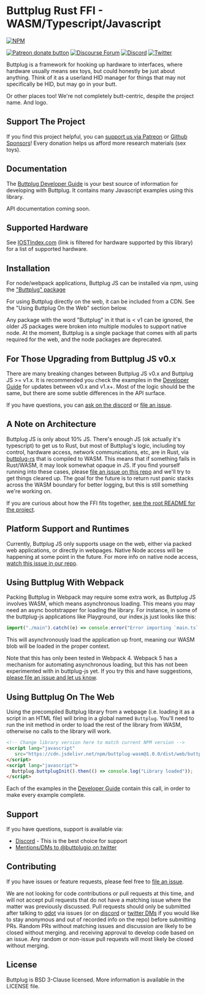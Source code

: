 # Buttplug Rust FFI - WASM/Typescript/Javascript

[![NPM](https://img.shields.io/nuget/v/Buttplug.svg)](https://www.nuget.org/packages/Buttplug/)

[![Patreon donate button](https://img.shields.io/badge/patreon-donate-yellow.svg)](https://www.patreon.com/qdot)
[![Discourse Forum](https://img.shields.io/badge/discourse-forum-blue.svg)](https://metafetish.club)
[![Discord](https://img.shields.io/discord/353303527587708932.svg?logo=discord)](https://discord.buttplug.io)
[![Twitter](https://img.shields.io/twitter/follow/buttplugio.svg?style=social&logo=twitter)](https://twitter.com/buttplugio)

Buttplug is a framework for hooking up hardware to interfaces, where hardware usually means sex
toys, but could honestly be just about anything. Think of it as a userland HID manager for things
that may not specifically be HID, but may go in your butt. 

Or other places too! We're not completely butt-centric, despite the project name. And logo.

## Support The Project

If you find this project helpful, you can [support us via Patreon](http://patreon.com/qdot) or
[Github Sponsors](https://github.com/sponsors/qdot)! Every donation helps us afford more research materials (sex toys).

## Documentation

The [Buttplug Developer Guide](https://buttplug-developer-guide.docs.buttplug.io) is your best
source of information for developing with Buttplug. It contains many Javascript examples using this
library.

API documentation coming soon.

## Supported Hardware

See [IOSTIndex.com](https://iostindex.com/?filtersChanged=1&filter0ButtplugSupport=4) (link is filtered for hardware supported by this library) for a list of supported hardware.

## Installation

For node/webpack applications, Buttplug JS can be installed via npm, using the ["Buttplug" package](https://www.npmjs.com/package/buttplug)

For using Buttplug directly on the web, it can be included from a CDN. See the "Using Buttplug On the Web" section below.

Any package with the word "Buttplug" in it that is < v1 can be ignored, the older JS packages were broken into multiple modules to support native node. At the moment, Buttplug is a single package that comes with all parts required for the web, and the node packages are deprecated.

## For Those Upgrading from Buttplug JS v0.x

There are many breaking changes between Buttplug JS v0.x and Buttplug JS >= v1.x. It is recommended you check the examples in the [Developer Guide](https://buttplug-developer-guide.docs.buttplug.io) for updates between v0.x and v1.x+. Most of the logic should be the same, but there are some subtle differences in the API surface.

If you have questions, you can [ask on the discord](https://discord.buttplug.io) or [file an issue](https://github.com/buttplugio/buttplug-rs-ffi/issues).

## A Note on Architecture

Buttplug JS is only about 10% JS. There's enough JS (ok actually it's typescript) to get us to Rust, but most of Buttplug's logic, including toy control, hardware access, network communications, etc, are in Rust, via [buttplug-rs](https://github.com/buttplugio/buttplug-rs) that is compiled to WASM. This means that if something fails in Rust/WASM, it may look somewhat opaque in JS. If you find yourself running into these cases, please [file an issue on this repo](https://github.com/buttplugio/buttplug-rs-ffi) and we'll try to get things cleared up. The goal for the future is to return rust panic stacks across the WASM boundary for better logging, but this is still something we're working on.

If you are curious about how the FFI fits together, [see the root README for the project](https://github.com/buttplugio/buttplug-rs-ffi).

## Platform Support and Runtimes

Currently, Buttplug JS only supports usage on the web, either via packed web applications, or directly in webpages. Native Node access will be happening at some point in the future. For more info on native node access, [watch this issue in our repo](https://github.com/buttplugio/buttplug-rs-ffi/issues/11).

## Using Buttplug With Webpack

Packing Buttplug in Webpack may require some extra work, as Buttplug JS involves WASM, which means asynchronous loading. This means you may need an async bootstrapper for loading the library. For instance, in some of the buttplug-js applications like Playground, our index.js just looks like this:

```javascript
import("./main").catch((e) => console.error("Error importing `main.ts`:", e));
```

This will asynchronously load the application up front, meaning our WASM blob will be loaded in the proper context.

Note that this has only been tested in Webpack 4. Webpack 5 has a mechanism for automating asynchronous loading, but this has not been experimented with in buttplug-js yet. If you try this and have suggestions, [please file an issue and let us know](https://github.com/buttplugio/buttplug-rs-ffi/issues).

## Using Buttplug On The Web

Using the precompiled Buttplug library from a webpage (i.e. loading it as a script in an HTML file) will bring in a global named `Buttplug`. You'll need to run the init method in order to load the rest of the library from WASM, otherwise no calls to the library will work.

```html
<!-- Change library version here to match current NPM version -->
<script lang="javascript" 
   src="https://cdn.jsdelivr.net/npm/buttplug-wasm@1.0.0/dist/web/buttplug.js">
</script>
<script lang="javascript">
  Buttplug.buttplugInit().then(() => console.log("Library loaded"));
</script>
```

Each of the examples in the [Developer Guide](https://buttplug-developer-guide.docs.buttplug.io) contain this call, in order to make every example complete.

## Support

If you have questions, support is available via:

- [Discord](https://discord.buttplug.io) - This is the best choice for support
- [Mentions/DMs to @buttplugio on twitter](https://twitter.com/buttplugio)

## Contributing

If you have issues or feature requests, please feel free to [file an issue](https://github.com/buttplugio/buttplug-rs-ffi/issues).

We are not looking for code contributions or pull requests at this time, and will not accept pull requests that do not have a matching issue where the matter was previously discussed. Pull requests should only be submitted after talking to [qdot](https://github.com/qdot) via issues (or on [discord](https://discord.buttplug.io) or [twitter DMs](https://twitter.com/buttplugio) if you would like to stay anonymous and out of recorded info on the repo) before submitting PRs. Random PRs without matching issues and discussion are likely to be closed without merging. and receiving approval to develop code based on an issue. Any random or non-issue pull requests will most likely be closed without merging.

## License

Buttplug is BSD 3-Clause licensed. More information is available in
the LICENSE file.
